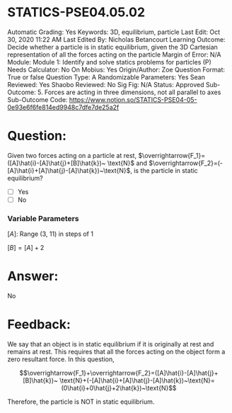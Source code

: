 # STATICS-PSE04.05.02

Automatic Grading: Yes
Keywords: 3D, equilibrium, particle
Last Edit: Oct 30, 2020 11:22 AM
Last Edited By: Nicholas Betancourt
Learning Outcome: Decide whether a particle is in static equilibrium, given the 3D Cartesian representation of all the forces acting on the particle
Margin of Error: N/A
Module: Module 1: Identify and solve statics problems for particles (P)
Needs Calculator: No
On Mobius: Yes
Origin/Author: Zoe
Question Format: True or false
Question Type: A
Randomizable Parameters: Yes
Sean Reviewed: Yes
Shaobo Reviewed: No
Sig Fig: N/A
Status: Approved
Sub-Outcome: 5. Forces are acting in three dimensions, not all parallel to axes
Sub-Outcome Code: https://www.notion.so/STATICS-PSE04-05-0e93e6f6fe814ed9948c7dfe7de25a2f

# Question:

Given two forces acting on a particle at rest, $\overrightarrow{F_1}=([A]\hat{i}-[A]\hat{j}+[B]\hat{k})~ \text{N}$ and $\overrightarrow{F_2}=(-[A]\hat{i}+[A]\hat{j}-[A]\hat{k})~\text{N}$, is the particle in static equilibrium?

- [ ]  Yes
- [ ]  No

### Variable Parameters

$[A]:$ Range (3, 11) in steps of 1

$[B]=[A]+2$

# Answer:

No

# Feedback:

We say that an object is in static equilibrium if it is originally at rest and remains at rest. This requires that all the forces acting on the object form a zero resultant force. In this question, 

$$\overrightarrow{F_1}+\overrightarrow{F_2}=([A]\hat{i}-[A]\hat{j}+[B]\hat{k})~ \text{N}+(-[A]\hat{i}+[A]\hat{j}-[A]\hat{k})~\text{N}=(0\hat{i}+0\hat{j}+2\hat{k})~\text{N}$$

Therefore, the particle is NOT in static equilibrium.